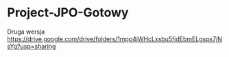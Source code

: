 # Project-JPO-Gotowy
Druga wersja
https://drive.google.com/drive/folders/1mpp4jWHcLxsbu5fjdEbmELgspx7jNsYg?usp=sharing
